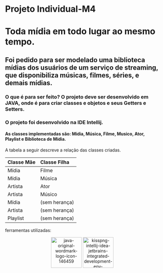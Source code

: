 # Projeto Individual-M4 
# Toda mídia em todo lugar ao mesmo tempo.
## Foi pedido para ser modelado uma biblioteca mídias dos usuários de um serviço de streaming, que disponibiliza músicas, filmes, séries, e demais mídias.
### O que é para ser feito? O projeto deve ser desenvolvido em JAVA, onde é para criar classes e objetos e seus Getters e Setters.
### O projeto foi desenvolvido na IDE Intellij.
#### As classes implementadas são: Mídia, Música, Filme, Musico, Ator, Playlist e Biblioteca de Mídia.
A tabela a seguir descreve a relação das classes criadas.

| Classe  Mãe   | Classe Filha     |
| :---------- | :---------      | 
| Mídia      |  Filme        |
| Mídia     | Música          | 
| Artista        | Ator         | 
| Artista      | Músico         | 
| Mídia    |   (sem herança)| 
| Artista  | (sem herança)   |
| Playlist   | (sem herança) |


ferramentas utilizadas: 
<p align="center">
<img src='https://i.postimg.cc/Tp0cZBCs/java-original-wordmark-logo-icon-146459.png' border='0' alt='java-original-wordmark-logo-icon-146459' width="100px"/>
<img src='https://i.postimg.cc/Z9sb2Ydq/kisspng-intellij-idea-jetbrains-integrated-development-env-5b9a70df9dd6c3-3468850615368480956465-rem.png' border='0' alt='kisspng-intellij-idea-jetbrains-integrated-development-env-5b9a70df9dd6c3-3468850615368480956465-rem' width="100px"/>
</p>
